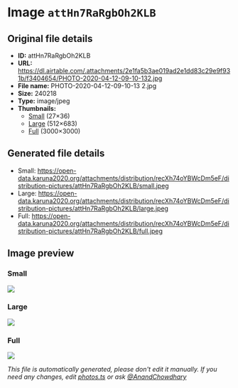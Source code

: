 # Image `attHn7RaRgbOh2KLB`

## Original file details

- **ID:** attHn7RaRgbOh2KLB
- **URL:** https://dl.airtable.com/.attachments/2e1fa5b3ae019ad2e1dd83c29e9f931b/f3404654/PHOTO-2020-04-12-09-10-132.jpg
- **File name:** PHOTO-2020-04-12-09-10-13 2.jpg
- **Size:** 240218
- **Type:** image/jpeg
- **Thumbnails:**
  - [Small](https://dl.airtable.com/.attachmentThumbnails/e6f315df0c930e0368b1fedfb3d633a2/a5af98a9) (27×36)
  - [Large](https://dl.airtable.com/.attachmentThumbnails/9e1b9dec9da1e891d790039c0ed18dc2/909427ed) (512×683)
  - [Full](https://dl.airtable.com/.attachmentThumbnails/c77a849d7fd38ce88b6b801faf14fdd1/89a54db7) (3000×3000)

## Generated file details

- Small: https://open-data.karuna2020.org/attachments/distribution/recXh74oYBWcDm5eF/distribution-pictures/attHn7RaRgbOh2KLB/small.jpeg
- Large: https://open-data.karuna2020.org/attachments/distribution/recXh74oYBWcDm5eF/distribution-pictures/attHn7RaRgbOh2KLB/large.jpeg
- Full: https://open-data.karuna2020.org/attachments/distribution/recXh74oYBWcDm5eF/distribution-pictures/attHn7RaRgbOh2KLB/full.jpeg

## Image preview

### Small

![](https://open-data.karuna2020.org/attachments/distribution/recXh74oYBWcDm5eF/distribution-pictures/attHn7RaRgbOh2KLB/small.jpeg)

### Large

![](https://open-data.karuna2020.org/attachments/distribution/recXh74oYBWcDm5eF/distribution-pictures/attHn7RaRgbOh2KLB/large.jpeg)

### Full

![](https://open-data.karuna2020.org/attachments/distribution/recXh74oYBWcDm5eF/distribution-pictures/attHn7RaRgbOh2KLB/full.jpeg)

_This file is automatically generated, please don't edit it manually. If you need any changes, edit [photos.ts](/photos.ts) or ask [@AnandChowdhary](https://github.com/AnandChowdhary)_
